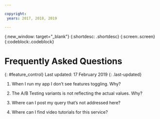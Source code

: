 ```yaml
---

copyright:
 years: 2017, 2018, 2019

---
```


{:new_window: target="_blank"}
{:shortdesc: .shortdesc}
{:screen:.screen}
{:codeblock:.codeblock}

# Frequently Asked Questions
{: #feature_control}
Last updated: 17 February 2019
{: .last-updated}


1.	When I run my app I don’t see features toggling. Why?

2.	The A/B Testing variants is not reflecting the actual values. Why?

3.	Where can I post my query that’s not addressed here?

4.	Where can I find video tutorials for this service?
